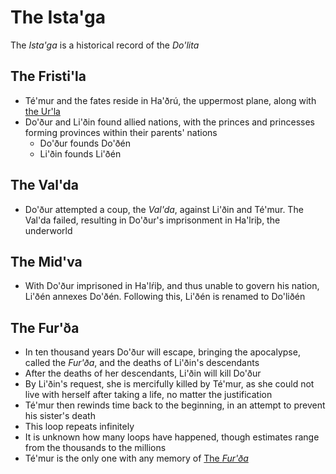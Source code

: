 # The Ista'ga
The _Ista'ga_ is a historical record of the _Do'lita_
## The Fristi'la
- Té'mur and the fates reside in Ha'ðrú, the uppermost plane, along with [the Ur'la](kinsladha.md#the-urla)
- Do'ður and Li'ðin found allied nations, with the princes and princesses forming provinces within their parents' nations
   - Do'ður founds Do'ðén
   - Li'ðin founds Li'ðén
## The Val'da
- Do'ður attempted a coup, the _Val'da_, against Li'ðin and Té'mur. The Val'da failed, resulting in Do'ður's imprisonment in Ha'lriþ, the underworld
## The Mid'va
- With Do'ður imprisoned in Ha'lŕiþ, and thus unable to govern his nation, Li'ðén annexes Do'ðén. Following this, Li'ðén is renamed to Do'liðén
## The Fur'ða
- In ten thousand years Do'ður will escape, bringing the apocalypse, called the _Fur'ða_, and the deaths of Li'ðin's descendants
- After the deaths of her descendants, Li'ðin will kill Do'ður
- By Li'ðin's request, she is mercifully killed by Té'mur, as she could not live with herself after taking a life, no matter the justification
- Té'mur then rewinds time back to the beginning, in an attempt to prevent his sister's death
- This loop repeats infinitely
- It is unknown how many loops have happened, though estimates range from the thousands to the millions
- Té'mur is the only one with any memory of [The _Fur'ða_](#the-furða)